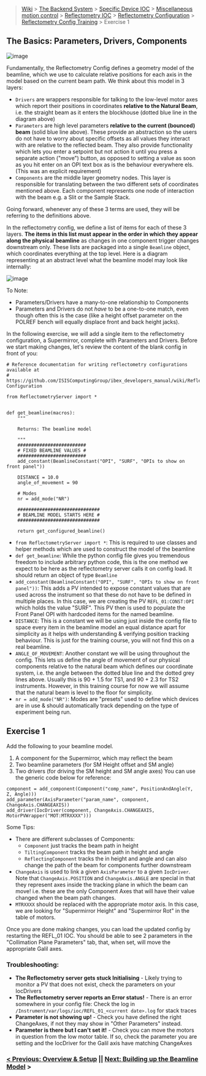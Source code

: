 > [Wiki](Home) > [The Backend System](The-Backend-System) > [Specific Device IOC](Specific-Device-IOC) > [Miscellaneous motion control](Miscellaneous-Motion-Control) > [Reflectometry IOC](Reflectometry-IOC) > [Reflectometry Configuration](Reflectometry-Configuration) > [Reflectometry Config Training](https://github.com/ISISComputingGroup/ibex_developers_manual/wiki/Reflectometry-Config-Training-%E2%80%90-Overview-&-Setup) > Exercise 1

## The Basics: Parameters, Drivers, Components

![image](https://github.com/ISISComputingGroup/ibex_developers_manual/assets/18398579/fc9da665-b866-45f9-921a-a64f86290347)

Fundamentally, the Reflectometry Config defines a geometry model of the beamline, which we use to calculate relative positions for each axis in the model based on the current beam path. We think about this model in 3 layers:
- `Drivers` are wrappers responsible for talking to the low-level motor axes which report their positions in coordinates **relative to the Natural Beam**, i.e. the straight beam as it enters the blockhouse (dotted blue line in the diagram above)
- `Parameters` are high level parameters **relative to the current (bounced) beam** (solid blue line above). These provide an abstraction so the users do not have to worry about specific offsets as all values they interact with are relative to the reflected beam. They also provide functionality which lets you enter a setpoint but not action it until you press a separate action ("move") button, as opposed to setting a value as soon as you hit enter on an OPI text box as is the behaviour everywhere els. (This was an explicit requirement)
- `Components` are the middle layer geometry nodes. This layer is responsible for translating between the two different sets of coordinates mentioned above. Each component represents one node of interaction with the beam e.g. a Slit or the Sample Stack. 

Going forward, whenever any of these 3 terms are used, they will be referring to the definitions above. 

In the reflectometry config, we define a list of items for each of these 3 layers. **The items in this list must appear in the order in which they appear along the physical beamline** as changes in one component trigger changes downstream only. These lists are packaged into a single `Beamline` object, which coordinates everything at the top level. Here is a diagram representing at an abstract level what the beamline model may look like internally:

![image](https://github.com/ISISComputingGroup/ibex_developers_manual/assets/18398579/1a5ced20-cf45-4e8a-bf36-c56148aa63a3)


To Note:
- Parameters/Drivers have a many-to-one relationship to Components
- Parameters and Drivers do not _have_ to be a one-to-one match, even though often this is the case (like a height offset parameter on the POLREF bench will equally displace front and back height jacks).

In the following exercise, we will add a single item to the reflectometry configuration, a Supermirror, complete with Parameters and Drivers.
Before we start making changes, let's review the content of the blank config in front of you:

```
# Reference documentation for writing reflectometry configurations available at
# https://github.com/ISISComputingGroup/ibex_developers_manual/wiki/Reflectometry-Configuration

from ReflectometryServer import *


def get_beamline(macros):
    """

    Returns: The beamline model

    """
    #########################
    # FIXED BEAMLINE VALUES #
    #########################
    add_constant(BeamlineConstant("OPI", "SURF", "OPIs to show on front panel"))

    DISTANCE = 10.0
    angle_of_movement = 90

    # Modes
    nr = add_mode("NR")

    ##############################
    # BEAMLINE MODEL STARTS HERE #
    ##############################

    return get_configured_beamline()
```
- `from ReflectometryServer import *`: This is required to use classes and helper methods which are used to  construct the model of the beamline
- `def get_beamline`: While the python config file gives you tremendous freedom to include arbitrary python code, this is the one method we expect to be here as the reflectometry server calls it on config load. It should return an object of type `Beamline`
- `add_constant(BeamlineConstant("OPI", "SURF", "OPIs to show on front panel"))`: This adds a PV intended to expose constant values that are used across the instrument so that these do not have to be defined in multiple places. In this case, we are creating the PV `REFL_01:CONST:OPI` which holds the value "SURF". This PV then is used to populate the Front Panel OPI with hardcoded items for the named beamline.
- `DISTANCE`: This is a constant we will be using just inside the config file to space every item in the beamline model an equal distance apart for simplicity as it helps with understanding & verifying position tracking behaviour. This is just for the training course, you will not find this on a real beamline.
- `ANGLE_OF_MOVEMENT`: Another constant we will be using throughout the config. This lets us define the angle of movement of our physical components relative to the natural beam which defines our coordinate system, i.e. the angle between the dotted blue line and the dotted grey lines above. Usually this is 90 + 1.5 for TS1, and 90 + 2.3 for TS2 instruments. However, in this training course for now we will assume that the natural beam is level to the floor for simplicity.
- `nr = add_mode("NR")`: Modes are "presets" used to define which devices are in use & should automatically track depending on the type of experiment being run.

## Exercise 1

Add the following to your beamline model. 
1. A component for the Supermirror, which may reflect the beam
1. Two beamline parameters (for SM Height offset and SM angle)
1. Two drivers (for driving the SM height and SM angle axes)
You can use the generic code below for reference:

```
component = add_component(Component("comp_name", PositionAndAngle(Y, Z, Angle)))
add_parameter(AxisParameter("param_name", component, ChangeAxis.CHANGEAXIS))
add_driver(IocDriver(component, ChangeAxis.CHANGEAXIS, MotorPVWrapper("MOT:MTRXXXX")))
```

Some Tips:
- There are different subclasses of Components: 
    - `Component` just tracks the beam path in height
    - `TiltingComponent` tracks the beam path in height and angle 
    - `ReflectingComponent` tracks the in height and angle and can also change the path of the beam for components further downstream
- `ChangeAxis` is used to link a given `AxisParameter` to a given `IocDriver`. Note that `ChangeAxis.POSITION` and `ChangeAxis.ANGLE` are special in that they represent axes inside the tracking plane in which the beam can move! i.e. these are the only Component Axes that will have their value changed when the beam path changes.
- `MTRXXXX` should be replaced with the appropriate motor axis. In this case, we are looking for "Supermirror Height" and "Supermirror Rot" in the table of motors.

Once you are done making changes, you can load the updated config by restarting the REFL_01 IOC. You should be able to see 2 parameters in the "Collimation Plane Parameters" tab, that, when set, will move the appropriate Galil axes.

### Troubleshooting:
- **The Reflectometry server gets stuck Initialising** - Likely trying to monitor a PV that does not exist, check the parameters on your IocDrivers
- **The Reflectometry server reports an Error status!** - There is an error somewhere in your config file: Check the log in `/Instrument/var/logs/ioc/REFL_01_<current date>.log` for stack traces
- **Parameter is not showing up!** - Check you have defined the right ChangeAxes, if not they may show in "Other Parameters" instead.
- **Parameter is there but I can't set it!** - Check you can move the motors in question from the low motor table. If so, check the parameter you are setting and the IocDriver for the Galil axis have matching ChangeAxes


### [< Previous: Overview & Setup](https://github.com/ISISComputingGroup/ibex_developers_manual/wiki/Reflectometry-Config-Training-%E2%80%90-Overview-&-Setup) || [Next: Building up the Beamline Model](https://github.com/ISISComputingGroup/ibex_developers_manual/wiki/Reflectometry-Config-Training-%E2%80%90-Exercise-2) >